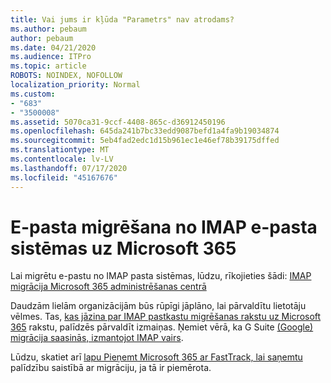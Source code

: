 ```yaml
---
title: Vai jums ir kļūda "Parametrs" nav atrodams?
ms.author: pebaum
author: pebaum
ms.date: 04/21/2020
ms.audience: ITPro
ms.topic: article
ROBOTS: NOINDEX, NOFOLLOW
localization_priority: Normal
ms.custom:
- "683"
- "3500008"
ms.assetid: 5070ca31-9ccf-4408-865c-d36912450196
ms.openlocfilehash: 645da241b7bc33edd9087befd1a4fa9b19034874
ms.sourcegitcommit: 5eb4fad2edc1d15b961ec1e46ef78b39175dffed
ms.translationtype: MT
ms.contentlocale: lv-LV
ms.lasthandoff: 07/17/2020
ms.locfileid: "45167676"
---
```

# <a name="migrating-email-from-imap-email-system-to-microsoft-365"></a>E-pasta migrēšana no IMAP e-pasta sistēmas uz Microsoft 365

Lai migrētu e-pastu no IMAP pasta sistēmas, lūdzu, rīkojieties šādi: [IMAP migrācija Microsoft 365 administrēšanas centrā](https://docs.microsoft.com/Exchange/mailbox-migration/migrating-imap-mailboxes/imap-migration-in-the-admin-center)
  
Daudzām lielām organizācijām būs rūpīgi jāplāno, lai pārvaldītu lietotāju vēlmes. Tas, [kas jāzina par IMAP pastkastu migrēšanas rakstu uz Microsoft 365](https://docs.microsoft.com/Exchange/mailbox-migration/migrating-imap-mailboxes/migrating-imap-mailboxes) rakstu, palīdzēs pārvaldīt izmaiņas. Ņemiet vērā, ka G Suite [(Google) migrācija saasinās, izmantojot IMAP vairs](https://docs.microsoft.com/Exchange/mailbox-migration/perform-g-suite-migration).

Lūdzu, skatiet arī [lapu Pieņemt Microsoft 365 ar FastTrack, lai saņemtu](https://www.microsoft.com/fasttrack/microsoft-365/office-365) palīdzību saistībā ar migrāciju, ja tā ir piemērota.
  
